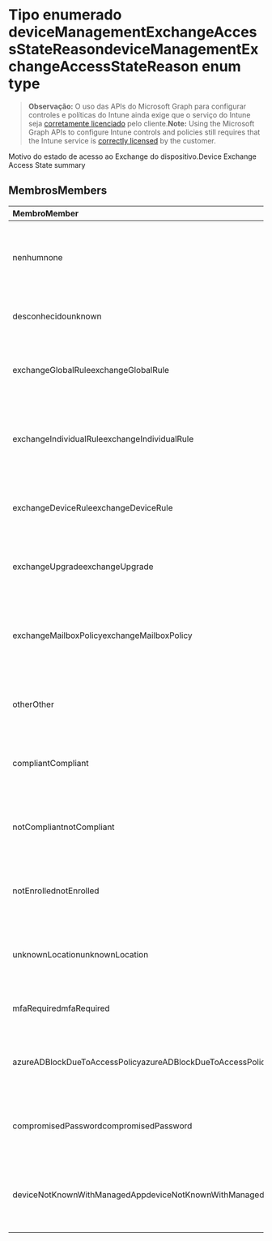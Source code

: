 # <a name="devicemanagementexchangeaccessstatereason-enum-type"></a><span data-ttu-id="78bc1-101">Tipo enumerado deviceManagementExchangeAccessStateReason</span><span class="sxs-lookup"><span data-stu-id="78bc1-101">deviceManagementExchangeAccessStateReason enum type</span></span>

> <span data-ttu-id="78bc1-102">**Observação:** O uso das APIs do Microsoft Graph para configurar controles e políticas do Intune ainda exige que o serviço do Intune seja [corretamente licenciado](https://go.microsoft.com/fwlink/?linkid=839381) pelo cliente.</span><span class="sxs-lookup"><span data-stu-id="78bc1-102">**Note:** Using the Microsoft Graph APIs to configure Intune controls and policies still requires that the Intune service is [correctly licensed](https://go.microsoft.com/fwlink/?linkid=839381) by the customer.</span></span>

<span data-ttu-id="78bc1-103">Motivo do estado de acesso ao Exchange do dispositivo.</span><span class="sxs-lookup"><span data-stu-id="78bc1-103">Device Exchange Access State summary</span></span>
## <a name="members"></a><span data-ttu-id="78bc1-104">Membros</span><span class="sxs-lookup"><span data-stu-id="78bc1-104">Members</span></span>
|<span data-ttu-id="78bc1-105">Membro</span><span class="sxs-lookup"><span data-stu-id="78bc1-105">Member</span></span>|<span data-ttu-id="78bc1-106">Valor</span><span class="sxs-lookup"><span data-stu-id="78bc1-106">Value</span></span>|<span data-ttu-id="78bc1-107">Descrição</span><span class="sxs-lookup"><span data-stu-id="78bc1-107">Description</span></span>|
|:---|:---|:---|
|<span data-ttu-id="78bc1-108">nenhum</span><span class="sxs-lookup"><span data-stu-id="78bc1-108">none</span></span>|<span data-ttu-id="78bc1-109">0</span><span class="sxs-lookup"><span data-stu-id="78bc1-109">0%</span></span>|<span data-ttu-id="78bc1-110">Nenhum motivo do estado de acesso descoberto do Exchange</span><span class="sxs-lookup"><span data-stu-id="78bc1-110">No access state reason discovered from Exchange</span></span>|
|<span data-ttu-id="78bc1-111">desconhecido</span><span class="sxs-lookup"><span data-stu-id="78bc1-111">unknown</span></span>|<span data-ttu-id="78bc1-112">1</span><span class="sxs-lookup"><span data-stu-id="78bc1-112">$1</span></span>|<span data-ttu-id="78bc1-113">Motivo do estado de acesso desconhecido</span><span class="sxs-lookup"><span data-stu-id="78bc1-113">Unknown access state reason</span></span>|
|<span data-ttu-id="78bc1-114">exchangeGlobalRule</span><span class="sxs-lookup"><span data-stu-id="78bc1-114">exchangeGlobalRule</span></span>|<span data-ttu-id="78bc1-115">2</span><span class="sxs-lookup"><span data-stu-id="78bc1-115">-2</span></span>|<span data-ttu-id="78bc1-116">Estado de acesso determinado pela regra Global do Exchange</span><span class="sxs-lookup"><span data-stu-id="78bc1-116">Access state determined by Exchange Global rule</span></span>|
|<span data-ttu-id="78bc1-117">exchangeIndividualRule</span><span class="sxs-lookup"><span data-stu-id="78bc1-117">exchangeIndividualRule</span></span>|<span data-ttu-id="78bc1-118">3</span><span class="sxs-lookup"><span data-stu-id="78bc1-118">-3</span></span>|<span data-ttu-id="78bc1-119">Estado de acesso determinado pela regra Individual do Exchange</span><span class="sxs-lookup"><span data-stu-id="78bc1-119">Access state determined by Exchange Individual rule</span></span>|
|<span data-ttu-id="78bc1-120">exchangeDeviceRule</span><span class="sxs-lookup"><span data-stu-id="78bc1-120">exchangeDeviceRule</span></span>|<span data-ttu-id="78bc1-121">4</span><span class="sxs-lookup"><span data-stu-id="78bc1-121">-4</span></span>|<span data-ttu-id="78bc1-122">Estado de acesso determinado pela regra de Dispositivo do Exchange</span><span class="sxs-lookup"><span data-stu-id="78bc1-122">Access state determined by Exchange Device rule</span></span>|
|<span data-ttu-id="78bc1-123">exchangeUpgrade</span><span class="sxs-lookup"><span data-stu-id="78bc1-123">exchangeUpgrade</span></span>|<span data-ttu-id="78bc1-124">5</span><span class="sxs-lookup"><span data-stu-id="78bc1-124">$-5</span></span>|<span data-ttu-id="78bc1-125">Estado de acesso devido à atualização do Exchange</span><span class="sxs-lookup"><span data-stu-id="78bc1-125">Access state due to Exchange upgrade</span></span>|
|<span data-ttu-id="78bc1-126">exchangeMailboxPolicy</span><span class="sxs-lookup"><span data-stu-id="78bc1-126">exchangeMailboxPolicy</span></span>|<span data-ttu-id="78bc1-127">6</span><span class="sxs-lookup"><span data-stu-id="78bc1-127">-6</span></span>|<span data-ttu-id="78bc1-128">Estado de acesso determinado pela Política de caixa de correio do Exchange</span><span class="sxs-lookup"><span data-stu-id="78bc1-128">Access state determined by Exchange Mailbox Policy</span></span>|
|<span data-ttu-id="78bc1-129">other</span><span class="sxs-lookup"><span data-stu-id="78bc1-129">Other</span></span>|<span data-ttu-id="78bc1-130">7</span><span class="sxs-lookup"><span data-stu-id="78bc1-130">-7</span></span>|<span data-ttu-id="78bc1-131">Estado de acesso determinado pelo Exchange</span><span class="sxs-lookup"><span data-stu-id="78bc1-131">Access state determined by Exchange</span></span>|
|<span data-ttu-id="78bc1-132">compliant</span><span class="sxs-lookup"><span data-stu-id="78bc1-132">Compliant</span></span>|<span data-ttu-id="78bc1-133">8</span><span class="sxs-lookup"><span data-stu-id="78bc1-133">-8</span></span>|<span data-ttu-id="78bc1-134">Estado de acesso concedido pelo desafio de conformidade</span><span class="sxs-lookup"><span data-stu-id="78bc1-134">Access state granted by compliance challenge</span></span>|
|<span data-ttu-id="78bc1-135">notCompliant</span><span class="sxs-lookup"><span data-stu-id="78bc1-135">notCompliant</span></span>|<span data-ttu-id="78bc1-136">9</span><span class="sxs-lookup"><span data-stu-id="78bc1-136">-9</span></span>|<span data-ttu-id="78bc1-137">Estado de acesso revogado pelo desafio de conformidade</span><span class="sxs-lookup"><span data-stu-id="78bc1-137">Access state revoked by compliance challenge</span></span>|
|<span data-ttu-id="78bc1-138">notEnrolled</span><span class="sxs-lookup"><span data-stu-id="78bc1-138">notEnrolled</span></span>|<span data-ttu-id="78bc1-139">10</span><span class="sxs-lookup"><span data-stu-id="78bc1-139">1.0</span></span>|<span data-ttu-id="78bc1-140">Estado de acesso revogado pelo desafio de gerenciamento</span><span class="sxs-lookup"><span data-stu-id="78bc1-140">Access state revoked by management challenge</span></span>|
|<span data-ttu-id="78bc1-141">unknownLocation</span><span class="sxs-lookup"><span data-stu-id="78bc1-141">unknownLocation</span></span>|<span data-ttu-id="78bc1-142">12</span><span class="sxs-lookup"><span data-stu-id="78bc1-142">1.2</span></span>|<span data-ttu-id="78bc1-143">Estado de acesso devido a uma localização desconhecida</span><span class="sxs-lookup"><span data-stu-id="78bc1-143">Access state due to unknown location</span></span>|
|<span data-ttu-id="78bc1-144">mfaRequired</span><span class="sxs-lookup"><span data-stu-id="78bc1-144">mfaRequired</span></span>|<span data-ttu-id="78bc1-145">13</span><span class="sxs-lookup"><span data-stu-id="78bc1-145">1.3</span></span>|<span data-ttu-id="78bc1-146">Estado de acesso devido ao desafio MFA</span><span class="sxs-lookup"><span data-stu-id="78bc1-146">Access state due to MFA challenge</span></span>|
|<span data-ttu-id="78bc1-147">azureADBlockDueToAccessPolicy</span><span class="sxs-lookup"><span data-stu-id="78bc1-147">azureADBlockDueToAccessPolicy</span></span>|<span data-ttu-id="78bc1-148">14</span><span class="sxs-lookup"><span data-stu-id="78bc1-148">-14</span></span>|<span data-ttu-id="78bc1-149">Estado de acesso revogado pela Política de acesso do AAD</span><span class="sxs-lookup"><span data-stu-id="78bc1-149">Access State revoked by AAD Access Policy</span></span>|
|<span data-ttu-id="78bc1-150">compromisedPassword</span><span class="sxs-lookup"><span data-stu-id="78bc1-150">compromisedPassword</span></span>|<span data-ttu-id="78bc1-151">15</span><span class="sxs-lookup"><span data-stu-id="78bc1-151">-15</span></span>|<span data-ttu-id="78bc1-152">Estado de acesso revogado por senha comprometida</span><span class="sxs-lookup"><span data-stu-id="78bc1-152">Access State revoked by compromised password</span></span>|
|<span data-ttu-id="78bc1-153">deviceNotKnownWithManagedApp</span><span class="sxs-lookup"><span data-stu-id="78bc1-153">deviceNotKnownWithManagedApp</span></span>|<span data-ttu-id="78bc1-154">16</span><span class="sxs-lookup"><span data-stu-id="78bc1-154">-16</span></span>|<span data-ttu-id="78bc1-155">Estado de acesso revogado pelo desafio de aplicativo gerenciado</span><span class="sxs-lookup"><span data-stu-id="78bc1-155">Access state revoked by managed application challenge</span></span>|




